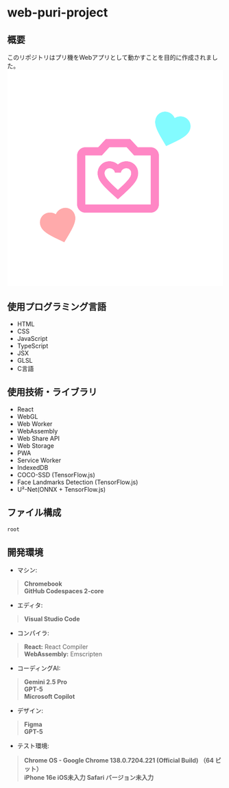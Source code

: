 # web-puri-project

## 概要
このリポジトリはプリ機をWebアプリとして動かすことを目的に作成されました。
![アプリアイコン](src/assets/logo/icon-original.png)

## 使用プログラミング言語
- HTML  
- CSS  
- JavaScript  
- TypeScript
- JSX
- GLSL  
- C言語

## 使用技術・ライブラリ  
- React  
- WebGL  
- Web Worker  
- WebAssembly
- Web Share API
- Web Storage
- PWA
- Service Worker
- IndexedDB
- COCO-SSD (TensorFlow.js)
- Face Landmarks Detection (TensorFlow.js)
- U²-Net(ONNX + TensorFlow.js)

## ファイル構成
```
root
```

## 開発環境
- マシン:
> **Chromebook**  
> **GitHub Codespaces 2-core**

- エディタ:
> **Visual Studio Code**

- コンパイラ:
> **React:** React Compiler  
> **WebAssembly:** Emscripten

- コーディングAI:
> **Gemini 2.5 Pro**  
> **GPT-5**  
> **Microsoft Copilot**

- デザイン:
> **Figma**  
> **GPT-5**

- テスト環境:
> **Chrome OS - Google Chrome 138.0.7204.221 (Official Build) （64 ビット）**  
> **iPhone 16e iOS未入力 Safari バージョン未入力**  
